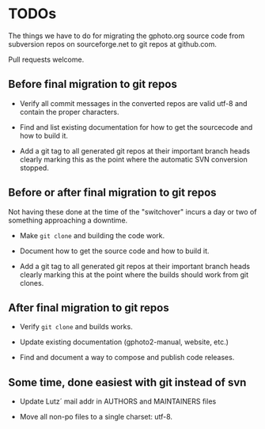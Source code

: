 TODOs
=====

The things we have to do for migrating the gphoto.org source code
from subversion repos on sourceforge.net to git repos at github.com.

Pull requests welcome.


Before final migration to git repos
-----------------------------------

  * Verify all commit messages in the converted repos are valid utf-8
    and contain the proper characters.

  * Find and list existing documentation for how to get the sourcecode
    and how to build it.

  * Add a git tag to all generated git repos at their important branch
    heads clearly marking this as the point where the automatic SVN
    conversion stopped.


Before or after final migration to git repos
--------------------------------------------

Not having these done at the time of the "switchover" incurs a day or
two of something approaching a downtime.

  * Make `git clone` and building the code work.

  * Document how to get the source code and how to build it.

  * Add a git tag to all generated git repos at their important branch
    heads clearly marking this at the point where the builds should
    work from git clones.


After final migration to git repos
----------------------------------

  * Verify `git clone` and builds works.

  * Update existing documentation (gphoto2-manual, website, etc.)

  * Find and document a way to compose and publish code releases.


Some time, done easiest with git instead of svn
-----------------------------------------------

  * Update Lutz´ mail addr in AUTHORS and MAINTAINERS files

  * Move all non-po files to a single charset: utf-8.
